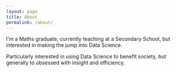 ```yaml
---
layout: page
title: About
permalink: /about/
---
```


I'm a Maths graduate, currently teaching at a Secondary School, but interested in making the jump into Data Science.

Particularly interested in using Data Science to benefit society, but generally to obsessed with insight and efficiency.
